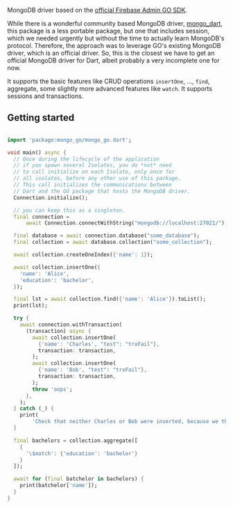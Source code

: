 MongoDB driver based on the [official Firebase Admin GO SDK](https://pkg.go.dev/go.mongodb.org/mongo-driver/mongo).

While there is a wonderful community based MongoDB driver, [mongo_dart](https://pub.dev/packages/mongo_dart), this package is a less portable package, but one that includes session, which we needed urgently but without the time to actually learn MongoDB's protocol. Therefore, the approach was to leverage GO's existing MongoDB driver, which is an official driver. So, this is the closest we have to get an official MongoDB driver for Dart, albeit probably a very incomplete one for now.

It supports the basic features like CRUD operations ```insertOne```, ..., ```find```, aggregate, some slightly more advanced features like ```watch```. It supports sessions and transactions.

## Getting started

```dart

import 'package:mongo_go/mongo_go.dart';

void main() async {
  // Once during the lifecycle of the application
  // if you spawn several Isolates, you do *not* need
  // to call initialize on each Isolate, only once for
  // all isolates, before any other use of this package.
  // This call initializes the communications between
  // Dart and the GO package that hosts the MongoDB driver.
  Connection.initialize();

  // you can keep this as a singleton.
  final connection =
      await Connection.connectWithString("mongodb://localhost:27021/");

  final database = await connection.database("some_database");
  final collection = await database.collection("some_collection");

  await collection.createOneIndex({'name': 1});

  await collection.insertOne({
    'name': 'Alice',
    'education': 'bachelor',
  });

  final lst = await collection.find({'name': 'Alice'}).toList();
  print(lst);

  try {
    await connection.withTransaction(
      (transaction) async {
        await collection.insertOne(
          {'name': 'Charles', "test": "trxFail"},
          transaction: transaction,
        );
        await collection.insertOne(
          {'name': 'Bob', "test": "trxFail"},
          transaction: transaction,
        );
        throw 'oops';
      },
    );
  } catch (_) {
    print(
        'Check that neither Charles or Bob were inserted, because we threw \'oops\'');
  }

  final bachelors = collection.aggregate([
    {
      '\$match': {'education': 'bachelor'}
    }
  ]);

  await for (final batchelor in bachelors) {
    print(batchelor['name']);
  }
}

```
